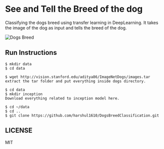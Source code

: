 # See and Tell the Breed of the dog

Classifying the dogs breed using transfer learning in DeepLearning. It takes the image of the dog as input and tells the breed of the dog.

![Dogs Breed](images/dogsbreed.jpeg)

## Run Instructions

```
$ mkdir data
$ cd data
 
$ wget http://vision.stanford.edu/aditya86/ImageNetDogs/images.tar
extract the tar folder and put everything inside dogs directory.
 
$ cd data
$ mkdir inception
Download everything related to inception model here.

$ cd ~/data
$ cd ..
$ git clone https://github.com/harshul1610/DogsBreedClassification.git
```

## LICENSE

MIT

